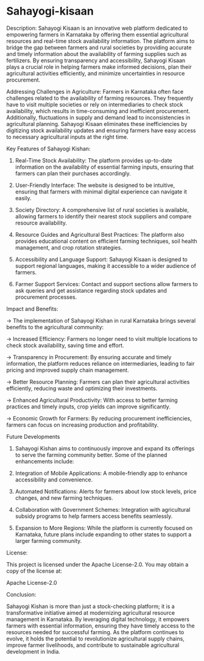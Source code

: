 # Sahayogi-kisaan

Description:
Sahayogi Kisaan is an innovative web platform dedicated to empowering farmers in Karnataka by offering them essential agricultural resources and real-time stock availability information. The platform aims to bridge the gap between farmers and rural societies by providing accurate and timely information about the availability of farming supplies such as fertilizers. By ensuring transparency and accessibility, Sahayogi Kisaan plays a crucial role in helping farmers make informed decisions, plan their agricultural activities efficiently, and minimize uncertainties in resource procurement.

Addressing Challenges in Agriculture:
Farmers in Karnataka often face challenges related to the availability of farming resources. They frequently have to visit multiple societies or rely on intermediaries to check stock availability, which results in time-consuming and inefficient procurement. Additionally, fluctuations in supply and demand lead to inconsistencies in agricultural planning. Sahayogi Kisaan eliminates these inefficiencies by digitizing stock availability updates and ensuring farmers have easy access to necessary agricultural inputs at the right time.

Key Features of Sahayogi Kishan:

1. Real-Time Stock Availability: The platform provides up-to-date information on the availability of essential farming inputs, ensuring that farmers can plan their purchases accordingly.

2. User-Friendly Interface: The website is designed to be intuitive, ensuring that farmers with minimal digital experience can navigate it easily.

3. Society Directory: A comprehensive list of rural societies is available, allowing farmers to identify their nearest stock suppliers and compare resource availability.

4. Resource Guides and Agricultural Best Practices: The platform also provides educational content on efficient farming techniques, soil health management, and crop rotation strategies.

5. Accessibility and Language Support: Sahayogi Kisaan is designed to support regional languages, making it accessible to a wider audience of farmers.

6. Farmer Support Services: Contact and support sections allow farmers to ask queries and get assistance regarding stock updates and procurement processes.

Impact and Benefits:

-> The implementation of Sahayogi Kishan in rural Karnataka brings several benefits to the agricultural community:

-> Increased Efficiency: Farmers no longer need to visit multiple locations to check stock availability, saving time and effort.

-> Transparency in Procurement: By ensuring accurate and timely information, the platform reduces reliance on intermediaries, leading to fair pricing and improved supply chain management.

-> Better Resource Planning: Farmers can plan their agricultural activities efficiently, reducing waste and optimizing their investments.

-> Enhanced Agricultural Productivity: With access to better farming practices and timely inputs, crop yields can improve significantly.

-> Economic Growth for Farmers: By reducing procurement inefficiencies, farmers can focus on increasing production and profitability.

Future Developments

1. Sahayogi Kishan aims to continuously improve and expand its offerings to serve the farming community better. Some of the planned enhancements include:

2. Integration of Mobile Applications: A mobile-friendly app to enhance accessibility and convenience.

3. Automated Notifications: Alerts for farmers about low stock levels, price changes, and new farming techniques.

4. Collaboration with Government Schemes: Integration with agricultural subsidy programs to help farmers access benefits seamlessly.

5. Expansion to More Regions: While the platform is currently focused on Karnataka, future plans include expanding to other states to support a larger farming community.

License:

This project is licensed under the Apache License-2.0. You may obtain a copy of the license at:

Apache License-2.0

Conclusion:

Sahayogi Kishan is more than just a stock-checking platform; it is a transformative initiative aimed at modernizing agricultural resource management in Karnataka. By leveraging digital technology, it empowers farmers with essential information, ensuring they have timely access to the resources needed for successful farming. As the platform continues to evolve, it holds the potential to revolutionize agricultural supply chains, improve farmer livelihoods, and contribute to sustainable agricultural development in India.
